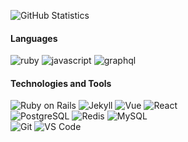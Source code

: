 ![GitHub Statistics](https://github-readme-stats.vercel.app/api?username=phaedryx&count_private=true&show_icons=true&bg_color=434A54&icon_color=FFCE54&title_color=77B6FF&text_color=F5F7FA)

#### Languages

![ruby](https://img.shields.io/badge/Language-Ruby-CC342D?logo=ruby&style=flat-square)
![javascript](https://img.shields.io/badge/Language-JavaScript-F7DF1E?logo=javascript&style=flat-square)
![graphql](https://img.shields.io/badge/Language-GraphQL-E10098?logo=graphql&style=flat-square)

#### Technologies and Tools

![Ruby on Rails](https://img.shields.io/badge/Framework-Rails-CC0000?logo=ruby+on+rails&style=flat-square)
![Jekyll](https://img.shields.io/badge/Framework-Jekyll-CC0000?logo=jekyll&style=flat-square)
![Vue](https://img.shields.io/badge/Framework-Vue-3fb27f?logo=vue.js&style=flat-square)
![React](https://img.shields.io/badge/Framework-React-61DAFB?logo=react&style=flat-square)
<br>
![PostgreSQL](https://img.shields.io/badge/Database-PostgreSQL-336791?logo=postgresql&style=flat-square)
![Redis](https://img.shields.io/badge/Database-Redis-DC382D?logo=redis&style=flat-square)
![MySQL](https://img.shields.io/badge/Database-MySQL-4479A1?logo=mysql&style=flat-square)
<br>
![Git](https://img.shields.io/badge/Version%20Control-Git-F05032?logo=git&style=flat-square)
![VS Code](https://img.shields.io/badge/Editor-VS%20Code-007ACC?logo=visual+studio+code&style=flat-square)
